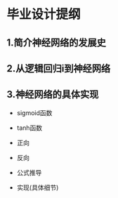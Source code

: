 # 毕业设计提纲

## 1.简介神经网络的发展史

## 2.从逻辑回归i到神经网络

## 3.神经网络的具体实现

- sigmoid函数 

- tanh函数
- 正向
- 反向
- 公式推导
- 实现(具体细节)